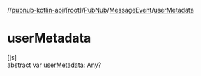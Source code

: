 //[pubnub-kotlin-api](../../../../index.md)/[[root]](../../index.md)/[PubNub](../index.md)/[MessageEvent](index.md)/[userMetadata](user-metadata.md)

# userMetadata

[js]\
abstract var [userMetadata](user-metadata.md): [Any](https://kotlinlang.org/api/latest/jvm/stdlib/kotlin-stdlib/kotlin/-any/index.html)?
